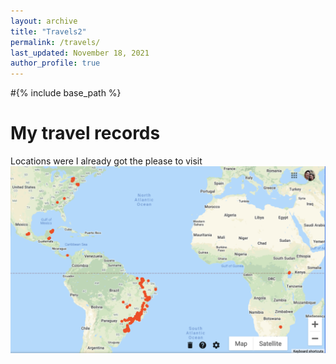 ```yaml
---
layout: archive
title: "Travels2"
permalink: /travels/
last_updated: November 18, 2021
author_profile: true
---
```


#{% include base_path %}

My travel records
=================

Locations were I already got the please to visit
<img src='/images/LucianoTravelWorldMap.png' align="center">
